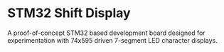# STM32 Shift Display

A proof-of-concept STM32 based development board designed for experimentation with 74x595 driven 7-segment LED character displays.